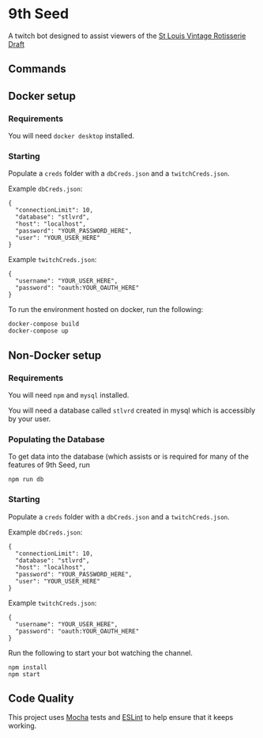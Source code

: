 # 9th Seed

A twitch bot designed to assist viewers of the [St Louis Vintage Rotisserie Draft](https://twitch.tv/stlvrd)

## Commands


## Docker setup

### Requirements

You will need `docker desktop` installed.

### Starting

Populate a `creds` folder with a `dbCreds.json` and a `twitchCreds.json`.

Example `dbCreds.json`:
```
{
  "connectionLimit": 10,
  "database": "stlvrd",
  "host": "localhost",
  "password": "YOUR_PASSWORD_HERE",
  "user": "YOUR_USER_HERE"
}
```

Example `twitchCreds.json`:
```
{
  "username": "YOUR_USER_HERE",
  "password": "oauth:YOUR_OAUTH_HERE"
}
```

To run the environment hosted on docker, run the following:

```
docker-compose build
docker-compose up
```



## Non-Docker setup

### Requirements

You will need `npm` and `mysql` installed.

You will need a database called `stlvrd` created in mysql which is accessibly by your user.

### Populating the Database

To get data into the database (which assists or is required for many of the features of 9th Seed, run

```
npm run db
```

### Starting

Populate a `creds` folder with a `dbCreds.json` and a `twitchCreds.json`.

Example `dbCreds.json`:
```
{
  "connectionLimit": 10,
  "database": "stlvrd",
  "host": "localhost",
  "password": "YOUR_PASSWORD_HERE",
  "user": "YOUR_USER_HERE"
}
```

Example `twitchCreds.json`:
```
{
  "username": "YOUR_USER_HERE",
  "password": "oauth:YOUR_OAUTH_HERE"
}
```

Run the following to start your bot watching the channel.
```
npm install
npm start
```


## Code Quality

This project uses [Mocha](https://mochajs.org/) tests and [ESLint](eslint.org) to help ensure that it keeps working.
